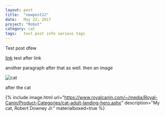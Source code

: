```yaml
---
layout: post
title:  "newpost22"
date:   May 22, 2017
project: "Robot"
category: cat
tags: 	test post info various tags
---
```

Test post
dfew



[link](google.com) test after link

another paragraph after that as well. then an image

![cat](https://www.royalcanin.com/~/media/Royal-Canin/Product-Categories/cat-adult-landing-hero.ashx) 

after the cat

{% include image.html url="https://www.royalcanin.com/~/media/Royal-Canin/Product-Categories/cat-adult-landing-hero.ashx" description="My cat, Robert Downey Jr." 
	materialboxed=true %}


